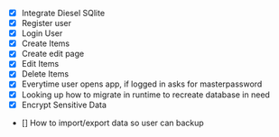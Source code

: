 - [x] Integrate Diesel SQlite
- [x] Register user
- [x] Login User
- [x] Create Items
- [x] Create edit page
- [x] Edit Items
- [x] Delete Items
- [x] Everytime user opens app, if logged in asks for masterpassword
- [x] Looking up how to migrate in runtime to recreate database in need
- [x] Encrypt Sensitive Data
<!-- - [] When clicking on a item on the table, show more info ( like a page for the item ) -->
- [] How to import/export data so user can backup
